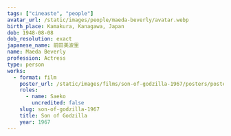 ```yaml
---
tags: ["cineaste", "people"]
avatar_url: /static/images/people/maeda-beverly/avatar.webp
birth_place: Kamakura, Kanagawa, Japan
dob: 1948-08-08
dob_resolution: exact
japanese_name: 前田美波里
name: Maeda Beverly
profession: Actress
type: person
works:
  - format: film
    poster_url: /static/images/films/son-of-godzilla-1967/posters/poster.webp
    roles:
      - name: Saeko
        uncredited: false
    slug: son-of-godzilla-1967
    title: Son of Godzilla
    year: 1967
---
```

